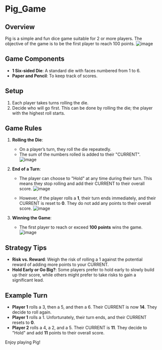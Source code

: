 # Pig_Game

## Overview
Pig is a simple and fun dice game suitable for 2 or more players. The objective of the game is to be the first player to reach 100 points.
![image](https://github.com/user-attachments/assets/971fcc22-d168-45cf-b1be-e4f336766694)


## Game Components
- **1 Six-sided Die**: A standard die with faces numbered from 1 to 6.
- **Paper and Pencil**: To keep track of scores.

## Setup
1. Each player takes turns rolling the die.
2. Decide who will go first. This can be done by rolling the die; the player with the highest roll starts.

## Game Rules
1. **Rolling the Die**:
   - On a player’s turn, they roll the die repeatedly.
   - The sum of the numbers rolled is added to their "CURRENT".
![image](https://github.com/user-attachments/assets/372d867a-be8a-4713-943f-82ce57b50008)



2. **End of a Turn**:
   - The player can choose to "Hold" at any time during their turn. This means they stop rolling and add their CURRENT to their overall score.
![image](https://github.com/user-attachments/assets/c6d06e52-85c6-4251-acbd-3ab80d49da5f)


   - However, if the player rolls a **1**, their turn ends immediately, and their CURRENT is reset to **0**. They do not add any points to their overall score.
![image](https://github.com/user-attachments/assets/a0da07e4-89f0-41bd-8744-4005aab2ee66)


3. **Winning the Game**:
   - The first player to reach or exceed **100 points** wins the game.
![image](https://github.com/user-attachments/assets/fe45781e-41be-4930-a5f4-ebfcc9a86f70)


## Strategy Tips
- **Risk vs. Reward**: Weigh the risk of rolling a 1 against the potential reward of adding more points to your CURRENT.
- **Hold Early or Go Big?**: Some players prefer to hold early to slowly build up their score, while others might prefer to take risks to gain a significant lead.

## Example Turn
- **Player 1** rolls a 3, then a 5, and then a 6. Their CURRENT is now **14**. They decide to roll again.
- **Player 1** rolls a 1. Unfortunately, their turn ends, and their CURRENT resets to **0**.
- **Player 2** rolls a 4, a 2, and a 5. Their CURRENT is **11**. They decide to "Hold" and add **11** points to their overall score.




Enjoy playing Pig!
